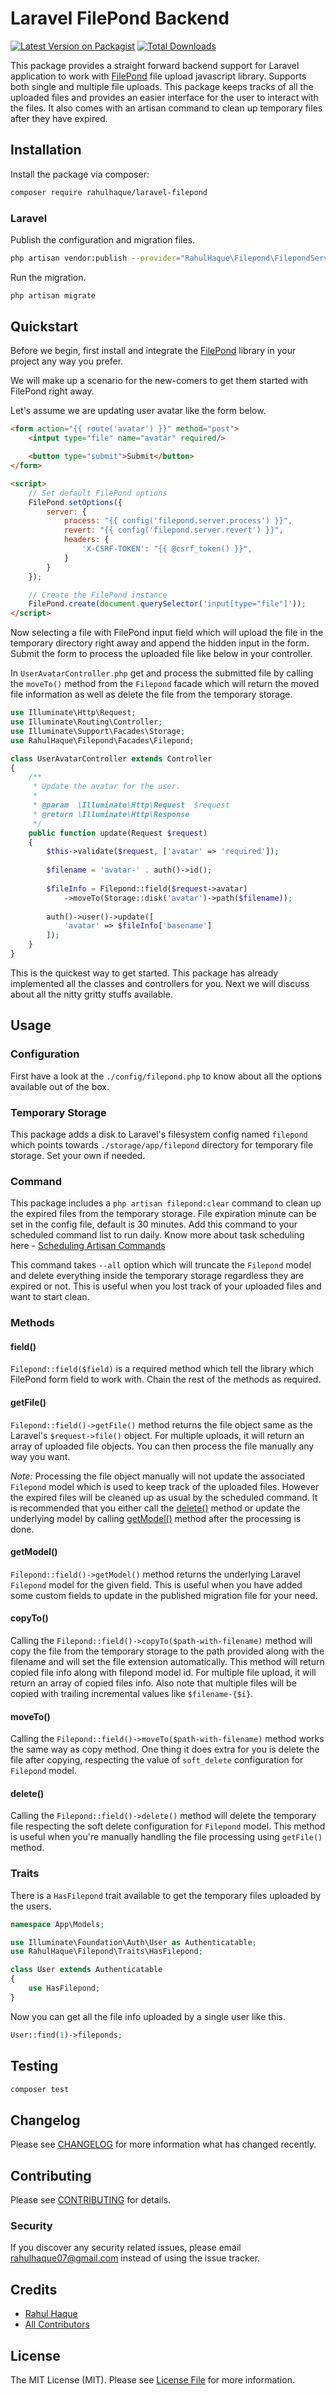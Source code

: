 # Laravel FilePond Backend

[![Latest Version on Packagist](https://img.shields.io/packagist/v/rahulhaque/laravel-filepond.svg?style=flat-square)](https://packagist.org/packages/rahulhaque/laravel-filepond)
[![Total Downloads](https://img.shields.io/packagist/dt/rahulhaque/laravel-filepond.svg?style=flat-square)](https://packagist.org/packages/rahulhaque/laravel-filepond)

This package provides a straight forward backend support for Laravel application to work with [FilePond](https://pqina.nl/filepond/) file upload javascript library. Supports both single and multiple file uploads. This package keeps tracks of all the uploaded files and provides an easier interface for the user to interact with the files. It also comes with an artisan command to clean up temporary files after they have expired.

## Installation

Install the package via composer:

```bash
composer require rahulhaque/laravel-filepond
```

### Laravel

Publish the configuration and migration files.

```bash
php artisan vendor:publish --provider="RahulHaque\Filepond\FilepondServiceProvider"
```

Run the migration.

```bash
php artisan migrate
```

## Quickstart

Before we begin, first install and integrate the [FilePond](https://pqina.nl/filepond/docs/) library in your project any way you prefer.

We will make up a scenario for the new-comers to get them started with FilePond right away.

Let's assume we are updating user avatar like the form below.

```html
<form action="{{ route('avatar') }}" method="post">
    <intput type="file" name="avatar" required/>

    <button type="submit">Submit</button>
</form>

<script>
    // Set default FilePond options
    FilePond.setOptions({
        server: {
            process: "{{ config('filepond.server.process') }}",
            revert: "{{ config('filepond.server.revert') }}",
            headers: {
                'X-CSRF-TOKEN': "{{ @csrf_token() }}",
            }
        }
    });

    // Create the FilePond instance
    FilePond.create(document.querySelector('input[type="file"]'));
</script>
```

Now selecting a file with FilePond input field which will upload the file in the temporary directory right away and append the hidden input in the form. Submit the form to process the uploaded file like below in your controller.

In `UserAvatarController.php` get and process the submitted file by calling the `moveTo()` method from the `Filepond` facade which will return the moved file information as well as delete the file from the temporary storage.

```php
use Illuminate\Http\Request;
use Illuminate\Routing\Controller;
use Illuminate\Support\Facades\Storage;
use RahulHaque\Filepond\Facades\Filepond;

class UserAvatarController extends Controller
{
    /**
     * Update the avatar for the user.
     *
     * @param  \Illuminate\Http\Request  $request
     * @return \Illuminate\Http\Response
     */
    public function update(Request $request)
    {
        $this->validate($request, ['avatar' => 'required']);
    
        $filename = 'avatar-' . auth()->id();
    
        $fileInfo = Filepond::field($request->avatar)
            ->moveTo(Storage::disk('avatar')->path($filename));
    
        auth()->user()->update([
            'avatar' => $fileInfo['basename']
        ]);
    }
}
```

This is the quickest way to get started. This package has already implemented all the classes and controllers for you. Next we will discuss about all the nitty gritty stuffs available.

## Usage

### Configuration

First have a look at the `./config/filepond.php` to know about all the options available out of the box.

### Temporary Storage

This package adds a disk to Laravel's filesystem config named `filepond` which points towards `./storage/app/filepond` directory for temporary file storage. Set your own if needed.

### Command

This package includes a `php artisan filepond:clear` command to clean up the expired files from the temporary storage. File expiration minute can be set in the config file, default is 30 minutes. Add this command to your scheduled command list to run daily. Know more about task scheduling here - [Scheduling Artisan Commands](https://laravel.com/docs/8.x/scheduling#scheduling-artisan-commands)

This command takes `--all` option which will truncate the `Filepond` model and delete everything inside the temporary storage regardless they are expired or not. This is useful when you lost track of your uploaded files and want to start clean.

### Methods

#### field()

`Filepond::field($field)` is a required method which tell the library which FilePond form field to work with. Chain the rest of the methods as required.

#### getFile()

`Filepond::field()->getFile()` method returns the file object same as the Laravel's `$request->file()` object. For multiple uploads, it will return an array of uploaded file objects. You can then process the file manually any way you want.

*Note:* Processing the file object manually will not update the associated `Filepond` model which is used to keep track of the uploaded files. However the expired files will be cleaned up as usual by the scheduled command. It is recommended that you either call the [delete()](#delete) method or update the underlying model by calling [getModel()](#getModel) method after the processing is done.

#### getModel()

`Filepond::field()->getModel()` method returns the underlying Laravel `Filepond` model for the given field. This is useful when you have added some custom fields to update in the published migration file for your need.

#### copyTo()

Calling the `Filepond::field()->copyTo($path-with-filename)` method will copy the file from the temporary storage to the path provided along with the filename and will set the file extension automatically. This method will return copied file info along with filepond model id. For multiple file upload, it will return an array of copied files info. Also note that multiple files will be copied with trailing incremental values like `$filename-{$i}`.

#### moveTo()

Calling the `Filepond::field()->moveTo($path-with-filename)` method works the same way as copy method. One thing it does extra for you is delete the file after copying, respecting the value of `soft_delete` configuration for `Filepond` model. 

#### delete()

Calling the `Filepond::field()->delete()` method will delete the temporary file respecting the soft delete configuration for `Filepond` model. This method is useful when you're manually handling the file processing using `getFile()` method.

### Traits

There is a `HasFilepond` trait available to get the temporary files uploaded by the users.

```php
namespace App\Models;

use Illuminate\Foundation\Auth\User as Authenticatable;
use RahulHaque\Filepond\Traits\HasFilepond;

class User extends Authenticatable
{
    use HasFilepond;
}
```

Now you can get all the file info uploaded by a single user like this.

```php
User::find(1)->fileponds;
```

## Testing

```bash
composer test
```

## Changelog

Please see [CHANGELOG](CHANGELOG.md) for more information what has changed recently.

## Contributing

Please see [CONTRIBUTING](CONTRIBUTING.md) for details.

### Security

If you discover any security related issues, please email rahulhaque07@gmail.com instead of using the issue tracker.

## Credits

-   [Rahul Haque](https://github.com/rahulhaque)
-   [All Contributors](../../contributors)

## License

The MIT License (MIT). Please see [License File](LICENSE.md) for more information.
